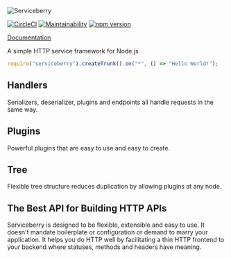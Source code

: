 ![Serviceberry](https://serviceberry.js.org/img/serviceberry.svg)

[![CircleCI](https://circleci.com/gh/bob-gray/serviceberry.svg?style=svg)](https://circleci.com/gh/bob-gray/serviceberry)
[![Maintainability](https://api.codeclimate.com/v1/badges/8df2be2193274eaf29a9/maintainability)](https://codeclimate.com/github/bob-gray/serviceberry/maintainability)
[![npm version](https://badge.fury.io/js/serviceberry.svg)](https://badge.fury.io/js/serviceberry)

[Documentation](https://serviceberry.js.org)

A simple HTTP service framework for Node.js

```javascript
require("serviceberry").createTrunk().on("*", () => "Hello World!");
```

Handlers
--------

Serializers, deserializer, plugins and endpoints all handle requests in the same way.


Plugins
-------

Powerful plugins that are easy to use and easy to create.

Tree
----

Flexible tree structure reduces duplication by allowing plugins at any node.

The Best API for Building HTTP APIs
-----------------------------------

Serviceberry is designed to be flexible, extensible and easy to use. It doesn't mandate
boilerplate or configuration or demand to marry your application. It helps you do HTTP well by facilitating
a thin HTTP frontend to your backend where statuses, methods and headers have meaning.
